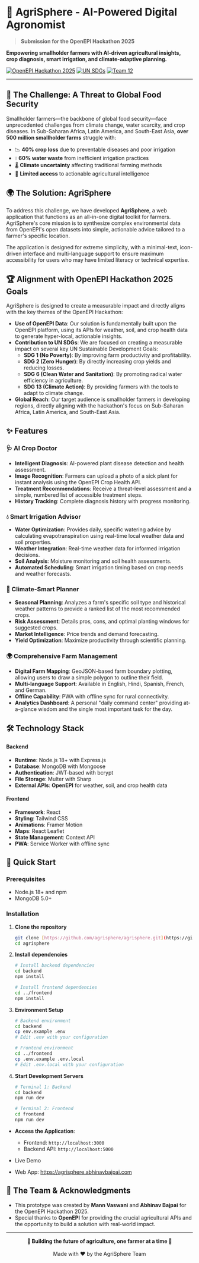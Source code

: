 # 🌾 AgriSphere - AI-Powered Digital Agronomist

> **Submission for the OpenEPI Hackathon 2025**

**Empowering smallholder farmers with AI-driven agricultural insights, crop diagnosis, smart irrigation, and climate-adaptive planning.**

[![OpenEPI Hackathon 2025](https://img.shields.io/badge/OpenEPI-Hackathon%202025-blue)](https://developer.openepi.io/hackathon-2025)
[![UN SDGs](https://img.shields.io/badge/UN%20SDGs-1%2C2%2C6%2C13-green)](https://sdgs.un.org/goals)
[![Team 12](https://img.shields.io/badge/Team-12-orange)]()

---

## 🎯 The Challenge: A Threat to Global Food Security

Smallholder farmers—the backbone of global food security—face unprecedented challenges from climate change, water scarcity, and crop diseases. In Sub-Saharan Africa, Latin America, and South-East Asia, **over 500 million smallholder farms** struggle with:
- 📉 **40% crop loss** due to preventable diseases and poor irrigation
- 💧 **60% water waste** from inefficient irrigation practices  
- 🌡️ **Climate uncertainty** affecting traditional farming methods
- 📱 **Limited access** to actionable agricultural intelligence

## 🌍 The Solution: AgriSphere

To address this challenge, we have developed **AgriSphere**, a web application that functions as an all-in-one digital toolkit for farmers. AgriSphere's core mission is to synthesize complex environmental data from OpenEPI's open datasets into simple, actionable advice tailored to a farmer's specific location.

The application is designed for extreme simplicity, with a minimal-text, icon-driven interface and multi-language support to ensure maximum accessibility for users who may have limited literacy or technical expertise.

## 🏆 Alignment with OpenEPI Hackathon 2025 Goals

AgriSphere is designed to create a measurable impact and directly aligns with the key themes of the OpenEPI Hackathon:

* **Use of OpenEPI Data**: Our solution is fundamentally built upon the OpenEPI platform, using its APIs for weather, soil, and crop health data to generate hyper-local, actionable insights.
* **Contribution to UN SDGs**: We are focused on creating a measurable impact on several key UN Sustainable Development Goals:
    * **SDG 1 (No Poverty)**: By improving farm productivity and profitability.
    * **SDG 2 (Zero Hunger)**: By directly increasing crop yields and reducing losses.
    * **SDG 6 (Clean Water and Sanitation)**: By promoting radical water efficiency in agriculture.
    * **SDG 13 (Climate Action)**: By providing farmers with the tools to adapt to climate change.
* **Global Reach**: Our target audience is smallholder farmers in developing regions, directly aligning with the hackathon's focus on Sub-Saharan Africa, Latin America, and South-East Asia.

## ✨ Features

### 🩺 AI Crop Doctor

* **Intelligent Diagnosis**: AI-powered plant disease detection and health assessment.
* **Image Recognition**: Farmers can upload a photo of a sick plant for instant analysis using the OpenEPI Crop Health API.
* **Treatment Recommendations**: Receive a threat-level assessment and a simple, numbered list of accessible treatment steps.
* **History Tracking**: Complete diagnosis history with progress monitoring.

### 💧 Smart Irrigation Advisor

* **Water Optimization**: Provides daily, specific watering advice by calculating evapotranspiration using real-time local weather data and soil properties.
* **Weather Integration**: Real-time weather data for informed irrigation decisions.
* **Soil Analysis**: Moisture monitoring and soil health assessments.
* **Automated Scheduling**: Smart irrigation timing based on crop needs and weather forecasts.

### 📅 Climate-Smart Planner

* **Seasonal Planning**: Analyzes a farm's specific soil type and historical weather patterns to provide a ranked list of the most recommended crops.
* **Risk Assessment**: Details pros, cons, and optimal planting windows for suggested crops.
* **Market Intelligence**: Price trends and demand forecasting.
* **Yield Optimization**: Maximize productivity through scientific planning.

### 🌍 Comprehensive Farm Management

* **Digital Farm Mapping**: GeoJSON-based farm boundary plotting, allowing users to draw a simple polygon to outline their field.
* **Multi-language Support**: Available in English, Hindi, Spanish, French, and German.
* **Offline Capability**: PWA with offline sync for rural connectivity.
* **Analytics Dashboard**: A personal "daily command center" providing at-a-glance wisdom and the single most important task for the day.

## 🛠️ Technology Stack

#### Backend

* **Runtime**: Node.js 18+ with Express.js
* **Database**: MongoDB with Mongoose
* **Authentication**: JWT-based with bcrypt
* **File Storage**: Multer with Sharp
* **External APIs**: **OpenEPI** for weather, soil, and crop health data

#### Frontend

* **Framework**: React
* **Styling**: Tailwind CSS
* **Animations**: Framer Motion
* **Maps**: React Leaflet
* **State Management**: Context API
* **PWA**: Service Worker with offline sync

## 🚀 Quick Start

### Prerequisites

* Node.js 18+ and npm
* MongoDB 5.0+

### Installation

1.  **Clone the repository**
    ```bash
    git clone [https://github.com/agrisphere/agrisphere.git](https://github.com/agrisphere/agrisphere.git)
    cd agrisphere
    ```

2.  **Install dependencies**
    ```bash
    # Install backend dependencies
    cd backend
    npm install
    
    # Install frontend dependencies
    cd ../frontend
    npm install
    ```

3.  **Environment Setup**
    ```bash
    # Backend environment
    cd backend
    cp env.example .env
    # Edit .env with your configuration
    
    # Frontend environment
    cd ../frontend
    cp .env.example .env.local
    # Edit .env.local with your configuration
    ```

4.  **Start Development Servers**
    ```bash
    # Terminal 1: Backend
    cd backend
    npm run dev
    
    # Terminal 2: Frontend
    cd frontend
    npm run dev
    ```

* **Access the Application**:
    * Frontend: `http://localhost:3000`
    * Backend API: `http://localhost:5000`

* Live Demo

* Web App: https://agrisphere.abhinavbajpai.com


## 👥 The Team & Acknowledgments

* This prototype was created by **Mann Vaswani** and **Abhinav Bajpai** for the OpenEPI Hackathon 2025.
* Special thanks to **OpenEPI** for providing the crucial agricultural APIs and the opportunity to build a solution with real-world impact.

---

<div align="center">
  <strong>🌾 Building the future of agriculture, one farmer at a time 🌾</strong>
  <br><br>
  Made with ❤️ by the AgriSphere Team
</div>
